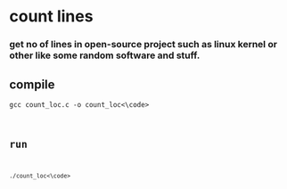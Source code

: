 # count lines
### get no of lines in open-source project such as linux kernel or other like some random software and stuff.
## compile

<code>gcc count_loc.c -o count_loc<\code>

## run
<code>./count_loc<\code>
